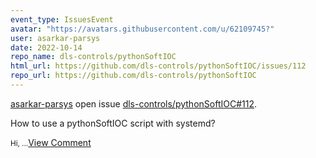 ```yaml
---
event_type: IssuesEvent
avatar: "https://avatars.githubusercontent.com/u/62109745?"
user: asarkar-parsys
date: 2022-10-14
repo_name: dls-controls/pythonSoftIOC
html_url: https://github.com/dls-controls/pythonSoftIOC/issues/112
repo_url: https://github.com/dls-controls/pythonSoftIOC
---
```


<a href='https://github.com/asarkar-parsys' target='_blank'>asarkar-parsys</a> open issue <a href='https://github.com/dls-controls/pythonSoftIOC/issues/112' target='_blank'>dls-controls/pythonSoftIOC#112</a>.

<p>How to use a pythonSoftIOC script with systemd?</p><small>Hi,...</small><a href='https://github.com/dls-controls/pythonSoftIOC/issues/112' target='_blank'>View Comment</a>